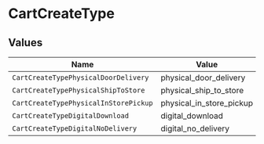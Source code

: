 # CartCreateType


## Values

| Name                                  | Value                                 |
| ------------------------------------- | ------------------------------------- |
| `CartCreateTypePhysicalDoorDelivery`  | physical_door_delivery                |
| `CartCreateTypePhysicalShipToStore`   | physical_ship_to_store                |
| `CartCreateTypePhysicalInStorePickup` | physical_in_store_pickup              |
| `CartCreateTypeDigitalDownload`       | digital_download                      |
| `CartCreateTypeDigitalNoDelivery`     | digital_no_delivery                   |